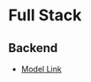 # Full Stack

## Backend 
- [ Model Link ](https://app.eraser.io/workspace/4SjpiOn92v2K7yj0keEY?origin=share)

